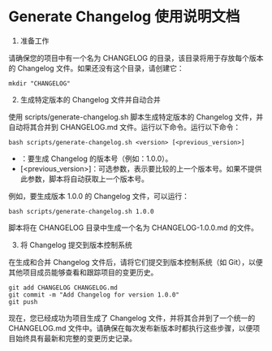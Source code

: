 # Generate Changelog 使用说明文档

1. 准备工作

请确保您的项目中有一个名为 CHANGELOG 的目录，该目录将用于存放每个版本的 Changelog 文件。如果还没有这个目录，请创建它：

```shell
mkdir "CHANGELOG"
```

2. 生成特定版本的 Changelog 文件并自动合并

使用 scripts/generate-changelog.sh 脚本生成特定版本的 Changelog 文件，并自动将其合并到 CHANGELOG.md 文件。运行以下命令。运行以下命令：

```shell
bash scripts/generate-changelog.sh <version> [<previous_version>]
```

- <version>：要生成 Changelog 的版本号（例如：1.0.0）。
- [<previous_version>]：可选参数，表示要比较的上一个版本号。如果不提供此参数，脚本将自动获取上一个版本号。

例如，要生成版本 1.0.0 的 Changelog 文件，可以运行：

```shell
bash scripts/generate-changelog.sh 1.0.0
```

脚本将在 CHANGELOG 目录中生成一个名为 CHANGELOG-1.0.0.md 的文件。


3. 将 Changelog 提交到版本控制系统

在生成和合并 Changelog 文件后，请将它们提交到版本控制系统（如 Git），以便其他项目成员能够查看和跟踪项目的变更历史。

```shell
git add CHANGELOG CHANGELOG.md
git commit -m "Add Changelog for version 1.0.0"
git push
```

现在，您已经成功为项目生成了 Changelog 文件，并将其合并到了一个统一的 CHANGELOG.md 文件中。请确保在每次发布新版本时都执行这些步骤，以便项目始终具有最新和完整的变更历史记录。
